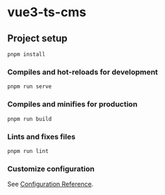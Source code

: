 # vue3-ts-cms

## Project setup

```
pnpm install
```

### Compiles and hot-reloads for development

```
pnpm run serve
```

### Compiles and minifies for production

```
pnpm run build
```

### Lints and fixes files

```
pnpm run lint
```

### Customize configuration

See [Configuration Reference](https://cli.vuejs.org/config/).

